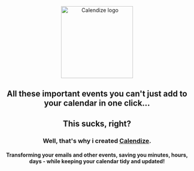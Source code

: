 <div align="center"><a href="https://calendize.it"><img src="https://calendize.it/calendar.png" style="width:12rem;" alt="Calendize logo"></a></div>


<div align="center">

## All these important events you can't just add to your calendar in one click...
## This sucks, right?

</div>
<div align="center">

### Well, that's why i created [Calendize](https://calendize.it).
#### Transforming your emails and other events, saving you minutes, hours, days - while keeping your calendar tidy and updated! 

</div>



